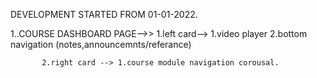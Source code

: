 DEVELOPMENT STARTED FROM 01-01-2022.

1..COURSE DASHBOARD PAGE-->>
           1.left card--> 1.video player
                          2.bottom navigation (notes,announcemnts/referance)
           
           2.right card --> 1.course module navigation corousal.